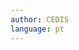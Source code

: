 ```yaml
---
author: CEDIS
language: pt
---
```


<link href="/pagefind/pagefind-ui.css" rel="stylesheet">
<script src="/pagefind/pagefind-ui.js" type="text/javascript"></script>
<div x-data="searchComponent()" x-init="initPagefindUI" class="mt-8">
    <div id="search"></div>
</div>

<script>
function searchComponent() {
    return {
        initPagefindUI() {
            // Inicializa a UI do Pagefind assim que o componente é montado
            new PagefindUI({
                element: "#search",
                showImages: false
            });
        }
    }
}
</script>
